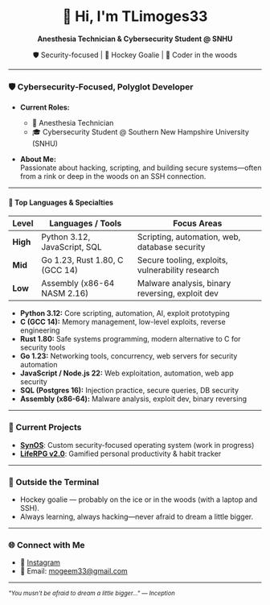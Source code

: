 <!-- Profile README for TLimoges33 -->

<h1 align="center">👋 Hi, I'm TLimoges33</h1>
<p align="center"><b>Anesthesia Technician &amp; Cybersecurity Student @ SNHU</b></p>
<p align="center">🛡️ Security-focused | 🥅 Hockey Goalie | 🌲 Coder in the woods</p>

---

### 🛡️ Cybersecurity-Focused, Polyglot Developer

- **Current Roles:**  
  - 🏥 Anesthesia Technician  
  - 🎓 Cybersecurity Student @ Southern New Hampshire University (SNHU)

- **About Me:**  
  Passionate about hacking, scripting, and building secure systems—often from a rink or deep in the woods on an SSH connection.

---

#### 🧰 Top Languages & Specialties

| Level        | Languages / Tools                       | Focus Areas                                         |
|--------------|----------------------------------------|-----------------------------------------------------|
| **High**     | Python 3.12, JavaScript, SQL           | Scripting, automation, web, database security        |
| **Mid**      | Go 1.23, Rust 1.80, C (GCC 14)         | Secure tooling, exploits, vulnerability research     |
| **Low**      | Assembly (x86-64 NASM 2.16)            | Malware analysis, binary reversing, exploit dev      |

- **Python 3.12:** Core scripting, automation, AI, exploit prototyping  
- **C (GCC 14):** Memory management, low-level exploits, reverse engineering  
- **Rust 1.80:** Safe systems programming, modern alternative to C for security tools  
- **Go 1.23:** Networking tools, concurrency, web servers for security automation  
- **JavaScript / Node.js 22:** Web exploitation, automation, web app security  
- **SQL (Postgres 16):** Injection practice, secure queries, DB security  
- **Assembly (x86-64):** Malware analysis, exploit dev, binary reversing  

---

### 🚀 Current Projects

- **[SynOS](#)**: Custom security-focused operating system (work in progress)
- **[LifeRPG v2.0](#)**: Gamified personal productivity & habit tracker

---

### 🏒 Outside the Terminal

- Hockey goalie — probably on the ice or in the woods (with a laptop and SSH).
- Always learning, always hacking—never afraid to dream a little bigger.

---

### 🌐 Connect with Me

- 📸 [Instagram](https://instagram.com/tlimoges_33)
- 📧 Email: mogeem33@gmail.com

---

<sub><i>"You musn't be afraid to dream a little bigger..." — Inception</i></sub>
